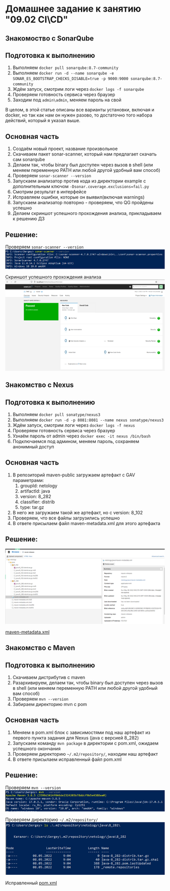 # Домашнее задание к занятию "09.02 CI\CD"
## Знакомоство с SonarQube
## Подготовка к выполнению
1. Выполняем `docker pull sonarqube:8.7-community`  
2. Выполняем `docker run -d --name sonarqube -e SONAR_ES_BOOTSTRAP_CHECKS_DISABLE=true -p 9000:9000 sonarqube:8.7-community`  
3. Ждём запуск, смотрим логи через `docker logs -f sonarqube`  
4. Проверяем готовность сервиса через браузер  
5. Заходим под `admin\admin`, меняем пароль на свой  

В целом, в этой статье описаны все варианты установки, включая и docker, но так как нам он нужен разово, то достаточно того набора действий, который я указал выше.

## Основная часть
1. Создаём новый проект, название произвольное
2. Скачиваем пакет sonar-scanner, который нам предлагает скачать сам sonarqube
3. Делаем так, чтобы binary был доступен через вызов в shell (или меняем переменную PATH или любой другой удобный вам способ)
4. Проверяем `sonar-scanner --version`
5. Запускаем анализатор против кода из директории example с дополнительным ключом `-Dsonar.coverage.exclusions=fail.py`
6. Смотрим результат в интерфейсе
7. Исправляем ошибки, которые он выявил(включая warnings)
8. Запускаем анализатор повторно - проверяем, что QG пройдены успешно
9. Делаем скриншот успешного прохождения анализа, прикладываем к решению ДЗ
## Решение:
Проверяем `sonar-scanner --version`  
![](IMG/sv.PNG)

Скриншот успешного прохождения анализа
 ![](IMG/1.PNG)
## Знакомство с Nexus
## Подготовка к выполнению
1. Выполняем `docker pull sonatype/nexus3`
2. Выполняем `docker run -d -p 8081:8081 --name nexus sonatype/nexus3`
3. Ждём запуск, смотрим логи через `docker logs -f nexus`
4. Проверяем готовность сервиса через бразуер
5. Узнаём пароль от admin через `docker exec -it nexus /bin/bash`
6. Подключаемся под админом, меняем пароль, сохраняем анонимный доступ
## Основная часть
1. В репозиторий maven-public загружаем артефакт с GAV параметрами:
   1. groupId: netology
   2. artifactId: java
   3. version: 8_282
   4. classifier: distrib
   5. type: tar.gz
2. В него же загружаем такой же артефакт, но с version: 8_102
3. Проверяем, что все файлы загрузились успешно
4. В ответе присылаем файл maven-metadata.xml для этого артефакта
## Решение:
![](IMG/2.PNG) 

[maven-metadata.xml](maven-metadata.xml)
## Знакомство с Maven
## Подготовка к выполнению
1. Скачиваем дистрибутив с maven
2. Разархивируем, делаем так, чтобы binary был доступен через вызов в shell (или меняем переменную PATH или любой другой удобный вам способ)
3. Проверяем `mvn --version`
4. Забираем директорию mvn с pom
## Основная часть
1. Меняем в pom.xml блок с зависимостями под наш артефакт из первого пункта задания для Nexus (java с версией 8_282)
2. Запускаем команду `mvn package` в директории с pom.xml, ожидаем успешного окончания
3. Проверяем директорию `~/.m2/repository/`, находим наш артефакт
4. В ответе присылаем исправленный файл pom.xml
## Решение:
Проверяем `mvn --version`  
![](IMG/3.PNG)  

Проверяем директорию `~/.m2/repository/`  
![](IMG/4.PNG)

 Исправленный [pom.xml](pom.xml)